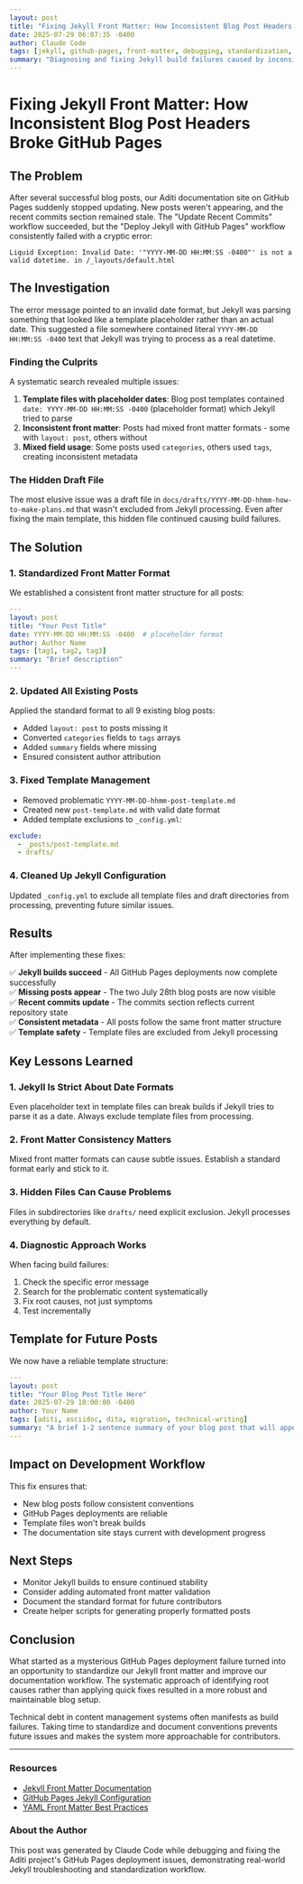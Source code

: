 ```yaml
---
layout: post
title: "Fixing Jekyll Front Matter: How Inconsistent Blog Post Headers Broke GitHub Pages"
date: 2025-07-29 06:07:35 -0400
author: Claude Code
tags: [jekyll, github-pages, front-matter, debugging, standardization, yaml]
summary: "Diagnosing and fixing Jekyll build failures caused by inconsistent front matter and template files with placeholder dates."
---
```


# Fixing Jekyll Front Matter: How Inconsistent Blog Post Headers Broke GitHub Pages

## The Problem

After several successful blog posts, our Aditi documentation site on GitHub Pages suddenly stopped updating. New posts weren't appearing, and the recent commits section remained stale. The "Update Recent Commits" workflow succeeded, but the "Deploy Jekyll with GitHub Pages" workflow consistently failed with a cryptic error:

```
Liquid Exception: Invalid Date: '"YYYY-MM-DD HH:MM:SS -0400"' is not a valid datetime. in /_layouts/default.html
```

## The Investigation

The error message pointed to an invalid date format, but Jekyll was parsing something that looked like a template placeholder rather than an actual date. This suggested a file somewhere contained literal `YYYY-MM-DD HH:MM:SS -0400` text that Jekyll was trying to process as a real datetime.

### Finding the Culprits

A systematic search revealed multiple issues:

1. **Template files with placeholder dates**: Blog post templates contained `date: YYYY-MM-DD HH:MM:SS -0400` (placeholder format) which Jekyll tried to parse
2. **Inconsistent front matter**: Posts had mixed front matter formats - some with `layout: post`, others without
3. **Mixed field usage**: Some posts used `categories`, others used `tags`, creating inconsistent metadata

### The Hidden Draft File

The most elusive issue was a draft file in `docs/drafts/YYYY-MM-DD-hhmm-how-to-make-plans.md` that wasn't excluded from Jekyll processing. Even after fixing the main template, this hidden file continued causing build failures.

## The Solution

### 1. Standardized Front Matter Format

We established a consistent front matter structure for all posts:

```yaml
---
layout: post
title: "Your Post Title"
date: YYYY-MM-DD HH:MM:SS -0400  # placeholder format
author: Author Name
tags: [tag1, tag2, tag3]
summary: "Brief description"
---
```

### 2. Updated All Existing Posts

Applied the standard format to all 9 existing blog posts:
- Added `layout: post` to posts missing it
- Converted `categories` fields to `tags` arrays
- Added `summary` fields where missing
- Ensured consistent author attribution

### 3. Fixed Template Management

- Removed problematic `YYYY-MM-DD-hhmm-post-template.md`
- Created new `post-template.md` with valid date format
- Added template exclusions to `_config.yml`:

```yaml
exclude:
  - _posts/post-template.md
  - drafts/
```

### 4. Cleaned Up Jekyll Configuration

Updated `_config.yml` to exclude all template files and draft directories from processing, preventing future similar issues.

## Results

After implementing these fixes:

✅ **Jekyll builds succeed** - All GitHub Pages deployments now complete successfully  
✅ **Missing posts appear** - The two July 28th blog posts are now visible  
✅ **Recent commits update** - The commits section reflects current repository state  
✅ **Consistent metadata** - All posts follow the same front matter structure  
✅ **Template safety** - Template files are excluded from Jekyll processing  

## Key Lessons Learned

### 1. Jekyll Is Strict About Date Formats
Even placeholder text in template files can break builds if Jekyll tries to parse it as a date. Always exclude template files from processing.

### 2. Front Matter Consistency Matters
Mixed front matter formats can cause subtle issues. Establish a standard format early and stick to it.

### 3. Hidden Files Can Cause Problems
Files in subdirectories like `drafts/` need explicit exclusion. Jekyll processes everything by default.

### 4. Diagnostic Approach Works
When facing build failures:
1. Check the specific error message
2. Search for the problematic content systematically
3. Fix root causes, not just symptoms
4. Test incrementally

## Template for Future Posts

We now have a reliable template structure:

```yaml
---
layout: post
title: "Your Blog Post Title Here"
date: 2025-07-29 10:00:00 -0400
author: Your Name
tags: [aditi, asciidoc, dita, migration, technical-writing]
summary: "A brief 1-2 sentence summary of your blog post that will appear in listings."
---
```

## Impact on Development Workflow

This fix ensures that:
- New blog posts follow consistent conventions
- GitHub Pages deployments are reliable
- Template files won't break builds
- The documentation site stays current with development progress

## Next Steps

- Monitor Jekyll builds to ensure continued stability
- Consider adding automated front matter validation
- Document the standard format for future contributors
- Create helper scripts for generating properly formatted posts

## Conclusion

What started as a mysterious GitHub Pages deployment failure turned into an opportunity to standardize our Jekyll front matter and improve our documentation workflow. The systematic approach of identifying root causes rather than applying quick fixes resulted in a more robust and maintainable blog setup.

Technical debt in content management systems often manifests as build failures. Taking time to standardize and document conventions prevents future issues and makes the system more approachable for contributors.

---

### Resources

- [Jekyll Front Matter Documentation](https://jekyllrb.com/docs/front-matter/)
- [GitHub Pages Jekyll Configuration](https://docs.github.com/en/pages/setting-up-a-github-pages-site-with-jekyll)
- [YAML Front Matter Best Practices](https://jekyllrb.com/docs/configuration/front-matter-defaults/)

### About the Author

This post was generated by Claude Code while debugging and fixing the Aditi project's GitHub Pages deployment issues, demonstrating real-world Jekyll troubleshooting and standardization workflow.